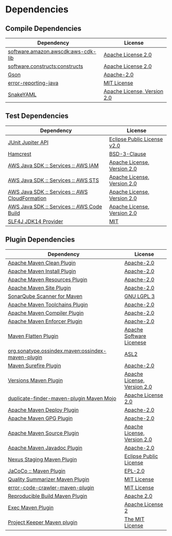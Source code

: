 <!-- @formatter:off -->
# Dependencies

## Compile Dependencies

| Dependency                              | License                          |
| --------------------------------------- | -------------------------------- |
| [software.amazon.awscdk:aws-cdk-lib][0] | [Apache License 2.0][1]          |
| [software.constructs:constructs][2]     | [Apache License 2.0][1]          |
| [Gson][3]                               | [Apache-2.0][4]                  |
| [error-reporting-java][5]               | [MIT License][6]                 |
| [SnakeYAML][7]                          | [Apache License, Version 2.0][8] |

## Test Dependencies

| Dependency                                           | License                           |
| ---------------------------------------------------- | --------------------------------- |
| [JUnit Jupiter API][9]                               | [Eclipse Public License v2.0][10] |
| [Hamcrest][11]                                       | [BSD-3-Clause][12]                |
| [AWS Java SDK :: Services :: AWS IAM][13]            | [Apache License, Version 2.0][14] |
| [AWS Java SDK :: Services :: AWS STS][13]            | [Apache License, Version 2.0][14] |
| [AWS Java SDK :: Services :: AWS CloudFormation][13] | [Apache License, Version 2.0][14] |
| [AWS Java SDK :: Services :: AWS Code Build][13]     | [Apache License, Version 2.0][14] |
| [SLF4J JDK14 Provider][15]                           | [MIT][16]                         |

## Plugin Dependencies

| Dependency                                              | License                          |
| ------------------------------------------------------- | -------------------------------- |
| [Apache Maven Clean Plugin][17]                         | [Apache-2.0][4]                  |
| [Apache Maven Install Plugin][18]                       | [Apache-2.0][4]                  |
| [Apache Maven Resources Plugin][19]                     | [Apache-2.0][4]                  |
| [Apache Maven Site Plugin][20]                          | [Apache-2.0][4]                  |
| [SonarQube Scanner for Maven][21]                       | [GNU LGPL 3][22]                 |
| [Apache Maven Toolchains Plugin][23]                    | [Apache-2.0][4]                  |
| [Apache Maven Compiler Plugin][24]                      | [Apache-2.0][4]                  |
| [Apache Maven Enforcer Plugin][25]                      | [Apache-2.0][4]                  |
| [Maven Flatten Plugin][26]                              | [Apache Software Licenese][4]    |
| [org.sonatype.ossindex.maven:ossindex-maven-plugin][27] | [ASL2][8]                        |
| [Maven Surefire Plugin][28]                             | [Apache-2.0][4]                  |
| [Versions Maven Plugin][29]                             | [Apache License, Version 2.0][4] |
| [duplicate-finder-maven-plugin Maven Mojo][30]          | [Apache License 2.0][31]         |
| [Apache Maven Deploy Plugin][32]                        | [Apache-2.0][4]                  |
| [Apache Maven GPG Plugin][33]                           | [Apache-2.0][4]                  |
| [Apache Maven Source Plugin][34]                        | [Apache License, Version 2.0][4] |
| [Apache Maven Javadoc Plugin][35]                       | [Apache-2.0][4]                  |
| [Nexus Staging Maven Plugin][36]                        | [Eclipse Public License][37]     |
| [JaCoCo :: Maven Plugin][38]                            | [EPL-2.0][39]                    |
| [Quality Summarizer Maven Plugin][40]                   | [MIT License][41]                |
| [error-code-crawler-maven-plugin][42]                   | [MIT License][43]                |
| [Reproducible Build Maven Plugin][44]                   | [Apache 2.0][8]                  |
| [Exec Maven Plugin][45]                                 | [Apache License 2][4]            |
| [Project Keeper Maven plugin][46]                       | [The MIT License][47]            |

[0]: https://github.com/aws/aws-cdk
[1]: https://www.apache.org/licenses/LICENSE-2.0
[2]: https://github.com/aws/constructs
[3]: https://github.com/google/gson
[4]: https://www.apache.org/licenses/LICENSE-2.0.txt
[5]: https://github.com/exasol/error-reporting-java/
[6]: https://github.com/exasol/error-reporting-java/blob/main/LICENSE
[7]: https://bitbucket.org/snakeyaml/snakeyaml
[8]: http://www.apache.org/licenses/LICENSE-2.0.txt
[9]: https://junit.org/junit5/
[10]: https://www.eclipse.org/legal/epl-v20.html
[11]: http://hamcrest.org/JavaHamcrest/
[12]: https://raw.githubusercontent.com/hamcrest/JavaHamcrest/master/LICENSE
[13]: https://aws.amazon.com/sdkforjava
[14]: https://aws.amazon.com/apache2.0
[15]: http://www.slf4j.org
[16]: https://opensource.org/license/mit
[17]: https://maven.apache.org/plugins/maven-clean-plugin/
[18]: https://maven.apache.org/plugins/maven-install-plugin/
[19]: https://maven.apache.org/plugins/maven-resources-plugin/
[20]: https://maven.apache.org/plugins/maven-site-plugin/
[21]: http://docs.sonarqube.org/display/PLUG/Plugin+Library/sonar-maven-plugin
[22]: http://www.gnu.org/licenses/lgpl.txt
[23]: https://maven.apache.org/plugins/maven-toolchains-plugin/
[24]: https://maven.apache.org/plugins/maven-compiler-plugin/
[25]: https://maven.apache.org/enforcer/maven-enforcer-plugin/
[26]: https://www.mojohaus.org/flatten-maven-plugin/
[27]: https://sonatype.github.io/ossindex-maven/maven-plugin/
[28]: https://maven.apache.org/surefire/maven-surefire-plugin/
[29]: https://www.mojohaus.org/versions/versions-maven-plugin/
[30]: https://basepom.github.io/duplicate-finder-maven-plugin
[31]: http://www.apache.org/licenses/LICENSE-2.0.html
[32]: https://maven.apache.org/plugins/maven-deploy-plugin/
[33]: https://maven.apache.org/plugins/maven-gpg-plugin/
[34]: https://maven.apache.org/plugins/maven-source-plugin/
[35]: https://maven.apache.org/plugins/maven-javadoc-plugin/
[36]: http://www.sonatype.com/public-parent/nexus-maven-plugins/nexus-staging/nexus-staging-maven-plugin/
[37]: http://www.eclipse.org/legal/epl-v10.html
[38]: https://www.jacoco.org/jacoco/trunk/doc/maven.html
[39]: https://www.eclipse.org/legal/epl-2.0/
[40]: https://github.com/exasol/quality-summarizer-maven-plugin/
[41]: https://github.com/exasol/quality-summarizer-maven-plugin/blob/main/LICENSE
[42]: https://github.com/exasol/error-code-crawler-maven-plugin/
[43]: https://github.com/exasol/error-code-crawler-maven-plugin/blob/main/LICENSE
[44]: http://zlika.github.io/reproducible-build-maven-plugin
[45]: https://www.mojohaus.org/exec-maven-plugin
[46]: https://github.com/exasol/project-keeper/
[47]: https://github.com/exasol/project-keeper/blob/main/LICENSE
